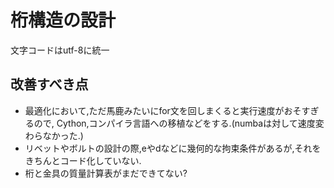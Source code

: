 # 桁構造の設計

文字コードはutf-8に統一

## 改善すべき点
- 最適化において,ただ馬鹿みたいにfor文を回しまくると実行速度がおそすぎるので,
Cython,コンパイラ言語への移植などをする.(numbaは対して速度変わらなかった.)
- リベットやボルトの設計の際,eやdなどに幾何的な拘束条件があるが,それをきちんとコード化していない.
- 桁と金具の質量計算表がまだできてない?
